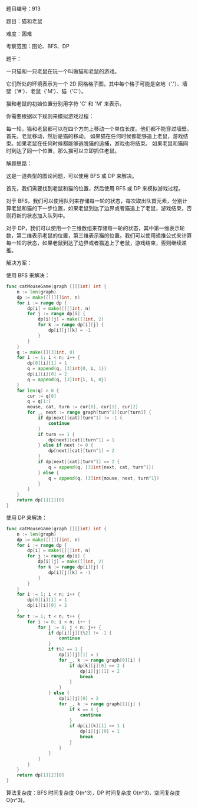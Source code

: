 题目编号：913

题目：猫和老鼠

难度：困难

考察范围：图论、BFS、DP

题干：

一只猫和一只老鼠在玩一个叫做猫和老鼠的游戏。

它们所处的环境表示为一个 2D 网格格子图，其中每个格子可能是空地（'.'）、墙壁（'#'）、老鼠（'M'）、猫（'C'）。

猫和老鼠的初始位置分别用字符 'C' 和 'M' 来表示。

你需要根据以下规则来模拟游戏过程：

每一轮，猫和老鼠都可以在四个方向上移动一个单位长度。他们都不能穿过墙壁。
首先，老鼠移动，然后是猫的移动。
如果猫在任何时候都能够追上老鼠，游戏结束。如果老鼠在任何时候都能够逃脱猫的追捕，游戏也将结束。
如果老鼠和猫同时到达了同一个位置，那么猫可以立即抓住老鼠。

解题思路：

这是一道典型的图论问题，可以使用 BFS 或 DP 来解决。

首先，我们需要找到老鼠和猫的位置，然后使用 BFS 或 DP 来模拟游戏过程。

对于 BFS，我们可以使用队列来存储每一轮的状态，每次取出队首元素，分别计算老鼠和猫的下一步位置，如果老鼠到达了边界或者猫追上了老鼠，游戏结束，否则将新的状态加入队列中。

对于 DP，我们可以使用一个三维数组来存储每一轮的状态，其中第一维表示轮数，第二维表示老鼠的位置，第三维表示猫的位置。我们可以使用递推公式来计算每一轮的状态，如果老鼠到达了边界或者猫追上了老鼠，游戏结束，否则继续递推。

解决方案：

使用 BFS 来解决：

```go
func catMouseGame(graph [][]int) int {
    n := len(graph)
    dp := make([][][]int, n)
    for i := range dp {
        dp[i] = make([][]int, n)
        for j := range dp[i] {
            dp[i][j] = make([]int, 2)
            for k := range dp[i][j] {
                dp[i][j][k] = -1
            }
        }
    }
    q := make([][3]int, 0)
    for i := 1; i < n; i++ {
        dp[0][i][1] = 1
        q = append(q, [3]int{0, i, 1})
        dp[i][i][0] = 2
        q = append(q, [3]int{i, i, 0})
    }
    for len(q) > 0 {
        cur := q[0]
        q = q[1:]
        mouse, cat, turn := cur[0], cur[1], cur[2]
        for _, next := range graph[turn^1][cur[turn]] {
            if dp[next][cat][turn^1] != -1 {
                continue
            }
            if turn == 1 {
                dp[next][cat][turn^1] = 1
            } else if next != 0 {
                dp[next][cat][turn^1] = 2
            }
            if dp[next][cat][turn^1] == 2 {
                q = append(q, [3]int{next, cat, turn^1})
            } else {
                q = append(q, [3]int{mouse, next, turn^1})
            }
        }
    }
    return dp[1][2][0]
}
```

使用 DP 来解决：

```go
func catMouseGame(graph [][]int) int {
    n := len(graph)
    dp := make([][][]int, n)
    for i := range dp {
        dp[i] = make([][]int, n)
        for j := range dp[i] {
            dp[i][j] = make([]int, 2)
            for k := range dp[i][j] {
                dp[i][j][k] = -1
            }
        }
    }
    for i := 1; i < n; i++ {
        dp[0][i][1] = 1
        dp[i][i][0] = 2
    }
    for t := 1; t < n; t++ {
        for i := 0; i < n; i++ {
            for j := 0; j < n; j++ {
                if dp[i][j][t%2] != -1 {
                    continue
                }
                if t%2 == 1 {
                    dp[i][j][1] = 1
                    for _, k := range graph[0][i] {
                        if dp[k][j][0] == 2 {
                            dp[i][j][1] = 2
                            break
                        }
                    }
                } else {
                    dp[i][j][0] = 2
                    for _, k := range graph[1][j] {
                        if k == 0 {
                            continue
                        }
                        if dp[i][k][1] == 1 {
                            dp[i][j][0] = 1
                            break
                        }
                    }
                }
            }
        }
    }
    return dp[1][2][0]
}
```

算法复杂度：BFS 时间复杂度 O(n^3)，DP 时间复杂度 O(n^3)，空间复杂度 O(n^3)。